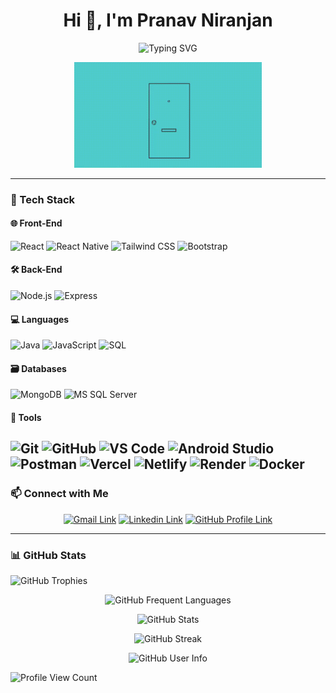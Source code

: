 <h1 align="center">Hi 👋, I'm Pranav Niranjan</h1>

<p align="center">
  <img src="https://readme-typing-svg.herokuapp.com?lines=Aspiring+MERN+Stack+Developer&center=true&size=25&pause=1000" alt="Typing SVG" style="max-width: 100%; height: auto;" />
</p>

<p align="center">
  <img src="./assets/1.gif" alt="Dance gif" width="300" style="max-width: 100%; height: auto;" />
</p>

---

### 🔧 Tech Stack

#### 🌐 Front-End
![React](https://img.shields.io/badge/-React-61DAFB?style=for-the-badge&logo=react&logoColor=black)
![React Native](https://img.shields.io/badge/-React%20Native-20232A?style=for-the-badge&logo=react&logoColor=61DAFB)
![Tailwind CSS](https://img.shields.io/badge/-Tailwind-38B2AC?style=for-the-badge&logo=tailwind-css&logoColor=white)
![Bootstrap](https://img.shields.io/badge/-Bootstrap-7952B3?style=for-the-badge&logo=bootstrap&logoColor=white)

#### 🛠️ Back-End
![Node.js](https://img.shields.io/badge/-Node.js-339933?style=for-the-badge&logo=nodedotjs&logoColor=white)
![Express](https://img.shields.io/badge/-Express.js-000000?style=for-the-badge&logo=express&logoColor=white)

#### 💻 Languages
![Java](https://img.shields.io/badge/Java-ED8B00?style=for-the-badge&logo=openjdk&logoColor=white)
![JavaScript](https://img.shields.io/badge/-JavaScript-F7DF1E?style=for-the-badge&logo=javascript&logoColor=black)
![SQL](https://img.shields.io/badge/-SQL-000?&style=for-the-badge&logo=MySQL&logoColor=4479A1)

#### 🗃️ Databases
![MongoDB](https://img.shields.io/badge/-MongoDB-47A248?style=for-the-badge&logo=mongodb&logoColor=white)
![MS SQL Server](https://img.shields.io/badge/-MS%20SQL%20Server-CC2927?style=for-the-badge&logo=microsoftsqlserver&logoColor=white)

#### 🔧 Tools
![Git](https://img.shields.io/badge/-Git-F05032?style=for-the-badge&logo=git&logoColor=white)
![GitHub](https://img.shields.io/badge/-GitHub-181717?style=for-the-badge&logo=github&logoColor=white)
![VS Code](https://img.shields.io/badge/-VSCode-007ACC?style=for-the-badge&logo=visual-studio-code&logoColor=white)
![Android Studio](https://img.shields.io/badge/Android%20Studio-3DDC84?style=for-the-badge&logo=android-studio&logoColor=white)
![Postman](https://img.shields.io/badge/-Postman-FF6C37?style=for-the-badge&logo=postman&logoColor=white)
![Vercel](https://img.shields.io/badge/Vercel-000000?style=for-the-badge&logo=vercel&logoColor=white)
![Netlify](https://img.shields.io/badge/Netlify-blue?style=for-the-badge&logo=netlify&logoColor=green)
![Render](https://img.shields.io/badge/Render-000000?style=for-the-badge&logoColor=white)
![Docker](https://img.shields.io/badge/docker-257bd6?style=for-the-badge&logo=docker&logoColor=white)
---

### 📫 Connect with Me

<p align="center">
    <a href="mailto:jpranavniran@gmail.com"><img src="https://img.shields.io/badge/-Gmail-D14836?style=for-the-badge&logo=gmail&logoColor=white" alt="Gmail Link"></a>
    <a href="https://www.linkedin.com/in/pranav-niranjan-j-b12a87236/"><img src="https://img.shields.io/badge/-LinkedIn-0077B5?style=for-the-badge&logo=linkedin&logoColor=white" alt="Linkedin Link"></a>
    <a href="https://github.com/curry-burken"><img src="https://img.shields.io/badge/-GitHub-000?style=for-the-badge&logo=github&logoColor=white" alt="GitHub Profile Link"></a>
</p>

---

### 📊 GitHub Stats

![GitHub Trophies](https://github-profile-trophy.vercel.app/?username=curry-burken&theme=tokyonight&no-frame=true&no-bg=false&margin-w=4)

<p align="center">
    <img src="https://github-readme-stats.vercel.app/api/top-langs?username=curry-burken&show_icons=true&layout=compact&theme=tokyonight&hide_border=true" alt="GitHub Frequent Languages" />
</p>

<p align="center">
    <img src="https://github-readme-stats.vercel.app/api?username=curry-burken&show_icons=true&theme=tokyonight&hide_title=true&hide_border=true" alt="GitHub Stats" />
</p>

<p align="center">
    <img src="https://github-readme-streak-stats.herokuapp.com/?user=curry-burken&theme=tokyonight&hide_border=true" alt="GitHub Streak" />
</p>

<p align="center">
    <img src="https://github-profile-summary-cards.vercel.app/api/cards/profile-details?username=curry-burken&theme=github_dark" alt="GitHub User Info" />
</p>

<p align="left">
    <img src="https://komarev.com/ghpvc/?username=curry-burken&label=Profile%20views&color=0e75b6&style=flat" alt="Profile View Count" />
</p>
